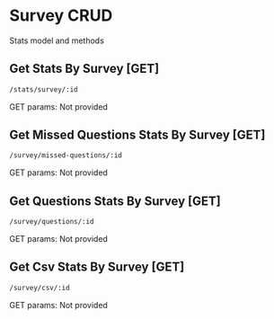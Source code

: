# Survey CRUD

Stats model and methods

## Get Stats By Survey [GET]

```bash
/stats/survey/:id
```

GET params: Not provided

## Get Missed Questions Stats By Survey [GET]

```bash
/survey/missed-questions/:id
```

GET params: Not provided

## Get Questions Stats By Survey [GET]

```bash
/survey/questions/:id
```

GET params: Not provided

## Get Csv Stats By Survey [GET]

```bash
/survey/csv/:id
```

GET params: Not provided
